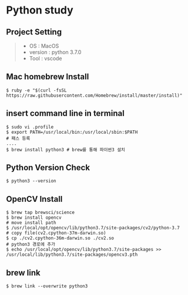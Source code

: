 # Python study

## Project Setting

> - OS : MacOS
> - version : python 3.7.0
> - Tool : vscode

## Mac homebrew Install
```terminal
$ ruby -e "$(curl -fsSL https://raw.githubusercontent.com/Homebrew/install/master/install)"
```
## insert command line in terminal
```terminal
$ sudo vi .profile
$ export PATH=/usr/local/bin:/usr/local/sbin:$PATH 
# 패스 등록
....
$ brew install python3 # brew를 통해 파이썬3 설치
```
## Python Version Check
```terminal
$ python3 --version
```
## OpenCV Install
```terminal
$ brew tap brewsci/science
$ brew install opencv
# move install path
$ /usr/local/opt/opencv/lib/python3.7/site-packages/cv2/python-3.7
# copy file(cv2.cpython-37m-darwin.so)
$ cp ./cv2.cpython-36m-darwin.so ./cv2.so
# python3 경로에 추가
$ echo /usr/local/opt/opencv/lib/python3.7/site-packages >> /usr/local/lib/python3.7/site-packages/opencv3.pth
```

## brew link
```terminal
$ brew link --overwrite python3
```